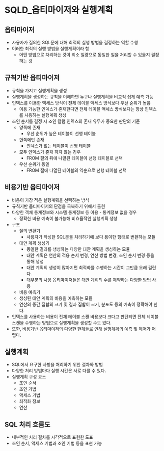 # SQLD_옵티마이저와 실행계획

## 옵티마이저

- 사용자가 질의한 SQL문에 대해 최적의 실행 방법을 결정하는 역할 수행
- 이러한 최적의 실행 방법을 실행계획이라 함
  - 어떤 방법으로 처리하는 것이 최소 일량으로 동일한 일을 처리할 수 있을지 결정하는 것



## 규칙기반 옵티마이저

- 규칙을 가지고 실행계획을 생성
- 실행계획을 생성하는 규칙을 이해하면 누구나 실행계획을 비교적 쉽게 예측 가능
- 인덱스를 이용한 액세스 방식이 전체 테이블 액세스 방식보다 우선 순위가 높음
  - 이용 가능한 인덱스가 존재한다면 전체 테이블 액세스 방식보다는 항상 인덱스를 사용하는 실행계획 생성
- 조인 순서를 결정 시 조인 칼럼 인덱스의 존재 유무가 중요한 판단의 기준
  - 양쪽에 존재
    - 우선 순위가 높은 테이블이 선행 테이블
  - 한쪽에만 존재
    - 인덱스가 없는 테이블이 선행 테이블
  - 모두 인덱스가 존재 하지 않는 경우
    - FROM 절의 뒤에 나열된 테이블이 선행 테이블로 선택
  - 우선 순위가 동일
    - FROM 절에 나열된 테이블의 역순으로 선행 테이블 선택

## 비용기반 옵티마이저

- 비용이 가장 적은 실행계획을 선택하는 방식
- 규칙기반 옵티마이저의 단점을 극복하기 위해서 출현
- 다양한 객체 통계정보와 시스템 통계정보 등 이용 - 통계정보 없을 경우
  - 정확한 비용 예측이 불가능해 비효율적인 실행계획 생성
- 구조
  - 질의 변환기
    - 사용자가 작성한 SQL문을 처리하기에 보다 용이한 행태로 변환하는 모듈
  - 대안 계획 생성기
    - 동일한 결과를 생성하는 다양한 대안 계획을 생성하는 모듈
    - 대안 계획은 연산의 적용 순서 변경, 연산 방법 변경, 조인 순서 변경 등을 통해 생성
    - 대안 계획의 생성이 많아지면 최적화를 수행하는 시간이 그만큼 오래 걸린다.
    - 대부분의 사용 옵티마이저들은 대안 계획의 수를 제약하는 다양한 방법 사용
  -  비용 예측기
    - 생성된 대안 계획의 비용을 예측하는 모듈
    - 연산의 중간 집합의 크기 및 결과 집합이 크기, 분포도 등의 예측이 정확해야 한다.
- 인덱스를 사용하는 비용이 전체 테이블 스캔 비용보다 크다고 판단되면 전체 테이블 스캔을 수행하는 방법으로 실행계획을 생성할 수도 있다.
- 또한, 비용기반 옵티마이저의 다양한 한계들로 인해 실행계획의 예측 및 제어가 어렵다.



## 실행계획

- SQL에서 요구한 사항을 처리하기 위한 절차와 방법
- 다양한 처리 방법마다 실행 시간은 서로 다를 수 있다.
- 실행계획 구성 요소
  - 조인 순서
  - 조인 기법
  - 액세스 기법
  - 최적화 정보
  - 연산



## SQL 처리 흐름도

- 내부적인 처리 절차를 시각적으로 표현한 도표
- 조인 순서, 액세스 기법과 조인 기법 등을 표현 가능





